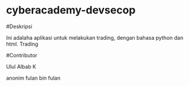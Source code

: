# cyberacademy-devsecop

#Deskripsi

Ini adalaha aplikasi untuk melakukan trading, dengan bahasa python dan html. Trading

#Contributor

Ulul Albab K

anonim
fulan bin fulan